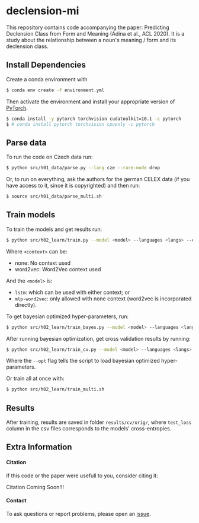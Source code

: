 # declension-mi

This repository contains code accompanying the paper: Predicting Declension Class from Form and Meaning (Adina et al., ACL 2020). It is a study about the relationship between a noun's meaning / form and its declension class.


## Install Dependencies

Create a conda environment with
```bash
$ conda env create -f environment.yml
```
Then activate the environment and install your appropriate version of [PyTorch](https://pytorch.org/get-started/locally/).
```bash
$ conda install -y pytorch torchvision cudatoolkit=10.1 -c pytorch
$ # conda install pytorch torchvision cpuonly -c pytorch
```


## Parse data

To run the code on Czech data run:
```bash
$ python src/h01_data/parse.py --lang cze --rare-mode drop
```
Or, to run on everything, ask the authors for the german CELEX data (if you have access to it, since it is copyrighted) and then run:
```bash
$ source src/h01_data/parse_multi.sh
```

## Train models

To train the models and get results run:
```bash
$ python src/h02_learn/train.py --model <model> --languages <langs> --context <context>
```
Where `<context>` can be:
* none: No context used
* word2vec: Word2Vec context used

And the `<model>` is:
* `lstm`: which can be used with either context; or
* `mlp-word2vec`: only allowed with none context (word2vec is incorporated directly).

To get bayesian optimized hyper-parameters, run:
```bash
$ python src/h02_learn/train_bayes.py --model <model> --languages <langs>
```

After running bayesian optimization, get cross validation results by running:
```bash
$ python src/h02_learn/train_cv.py --model <model> --languages <langs> --opt
```
Where the `--opt` flag tells the script to load bayesian optimized hyper-parameters.

Or train all at once with:
```bash
$ python src/h02_learn/train_multi.sh
```

## Results

After training, results are saved in folder `results/cv/orig/`, where `test_loss` column in the csv files corresponds to the models' cross-entropies.


## Extra Information

#### Citation

If this code or the paper were usefull to you, consider citing it:

Citation Coming Soon!!!


#### Contact

To ask questions or report problems, please open an [issue](https://github.com/tpimentelms/declension-mi/issues).
